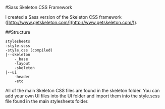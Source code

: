#Sass Skeleton CSS Framework

I created a Sass version of the Skeleton CSS framework ([http://www.getskeleton.com/](http://www.getskeleton.com/)).

##Structure
```
stylesheets
-style.scss
-style.css (compiled)
|--skeleton
	-_base
	-layout
	-skeleton
|--ui
	-header
	-etc
```

All of the main Skeleton CSS files are found in the skeleton folder. You can add your own UI files into the UI folder and import them into the style.scss file found in the main stylesheets folder.
